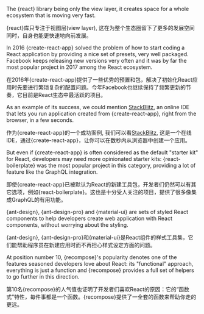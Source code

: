The {react} library being only the view layer, it creates space for a whole ecosystem that is moving very fast.

{react}库只专注于视图层(view layer), 这在为整个生态圈留下了更多的发展空间同时，自身也能更快速地向前发展。

In 2016 {create-react-app} solved the problem of how to start coding a React application by providing a nice set of presets, very well packaged. Facebook keeps releasing new versions very often and it was by far the most popular project in 2017 among the React ecosystem.

在2016年{create-react-app}提供了一些优秀的预置和包，解决了初始化React应用时先要进行繁琐复杂的配置问题。今年Facebook也继续保持了频繁更新的节奏，它目前是React生态中最活跃的项目。

As an example of its success, we could mention [StackBlitz](https://stackblitz.com/), an online IDE that lets you run application created from {create-react-app}, right from the browser, in a few seconds.

作为{create-react-app}的一个成功案例, 我们可以看[StackBlitz](https://stackblitz.com/), 这是一个在线IDE，通过{create-react-app}，让你可以在数秒内从浏览器中创建一个应用。

But even if {create-react-app} is often considered as the default "starter kit" for React, developers may need more opinionated starter kits: {react-boilerplate} was the most popular project in this category, providing a lot of feature like the GraphQL integration.

即使{create-react-app}已被默认为React的新建工具包，开发者们仍然可以有其它选项，例如{react-boilerplate}。这也是十分受人关注的项目，提供了很多像集成GraphQL的有用功能。

{ant-design}, {ant-design-pro} and {material-ui} are sets of styled React components to help developers create web application with React components, without worrying about the styling.

{ant-design}, {ant-design-pro}和{material-ui}是React组件的样式工具集，它们能帮助程序员在新建应用时而不再担心样式设定方面的问题。


At position number 10, {recompose}'s popularity denotes one of the features seasoned developers love about React: its "functional" approach, everything is just a function and {recompose} provides a full set of helpers to go further in this direction.

第10名{recompose}的人气值也证明了开发者们喜欢React的原因：它的“函数式”特性，毎件事都是一个函数。{recompose}提供了一全套的函数来帮助你走的更远。
